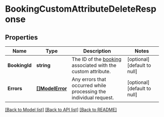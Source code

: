# BookingCustomAttributeDeleteResponse

## Properties
Name | Type | Description | Notes
------------ | ------------- | ------------- | -------------
**BookingId** | **string** | The ID of the [booking](https://developer.squareup.com/reference/square_2024-07-17/objects/Booking) associated with the custom attribute. | [optional] [default to null]
**Errors** | [**[]ModelError**](Error.md) | Any errors that occurred while processing the individual request. | [optional] [default to null]

[[Back to Model list]](../README.md#documentation-for-models) [[Back to API list]](../README.md#documentation-for-api-endpoints) [[Back to README]](../README.md)

